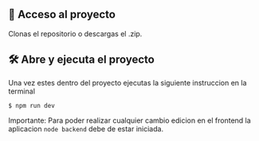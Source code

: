 ## 📁 Acceso al proyecto

Clonas el repositorio o descargas el .zip.

## 🛠️ Abre y ejecuta el proyecto

Una vez estes dentro del proyecto ejecutas la siguiente instruccion en la terminal

```
$ npm run dev
```
Importante: Para poder realizar cualquier cambio edicion en el frontend la aplicacion ```node backend``` debe de estar iniciada.
